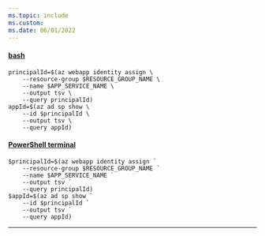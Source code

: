 ```yaml
---
ms.topic: include
ms.custom:
ms.date: 06/01/2022
---
```


#### [bash](#tab/terminal-bash)

```azurecli
principalId=$(az webapp identity assign \
    --resource-group $RESOURCE_GROUP_NAME \
    --name $APP_SERVICE_NAME \
    --output tsv \
    --query principalId)
appId=$(az ad sp show \
    --id $principalId \
    --output tsv \
    --query appId)
```

#### [PowerShell terminal](#tab/terminal-powershell)

```azurecli
$principalId=$(az webapp identity assign `
    --resource-group $RESOURCE_GROUP_NAME `
    --name $APP_SERVICE_NAME `
    --output tsv `
    --query principalId)
$appId=$(az ad sp show `
    --id $principalId `
    --output tsv `
    --query appId)
```

---
